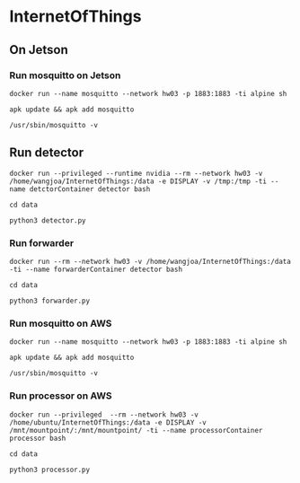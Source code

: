 # InternetOfThings

## On Jetson
### Run mosquitto on Jetson
`docker run --name mosquitto --network hw03 -p 1883:1883 -ti alpine sh`

`apk update && apk add mosquitto`

`/usr/sbin/mosquitto -v`

## Run detector 
`docker run --privileged --runtime nvidia --rm --network hw03 -v /home/wangjoa/InternetOfThings:/data -e DISPLAY -v /tmp:/tmp -ti --name detctorContainer detector bash` 

`cd data`

`python3 detector.py`


### Run forwarder 
`docker run --rm --network hw03 -v /home/wangjoa/InternetOfThings:/data -ti --name forwarderContainer detector bash `

`cd data`

`python3 forwarder.py`

### Run mosquitto on AWS
`docker run --name mosquitto --network hw03 -p 1883:1883 -ti alpine sh`

`apk update && apk add mosquitto`

`/usr/sbin/mosquitto -v`

### Run processor on AWS
`docker run --privileged  --rm --network hw03 -v /home/ubuntu/InternetOfThings:/data -e DISPLAY -v /mnt/mountpoint/:/mnt/mountpoint/ -ti --name processorContainer processor bash`

`cd data`

`python3 processor.py`
